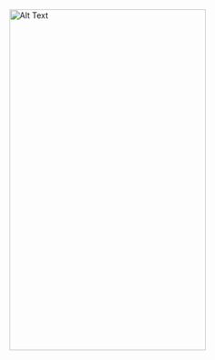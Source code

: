 
<img src="https://github.com/user-attachments/assets/f1b67602-d4f7-4a10-862d-e35fc5133e2f" alt="Alt Text" width="346" height="600">

